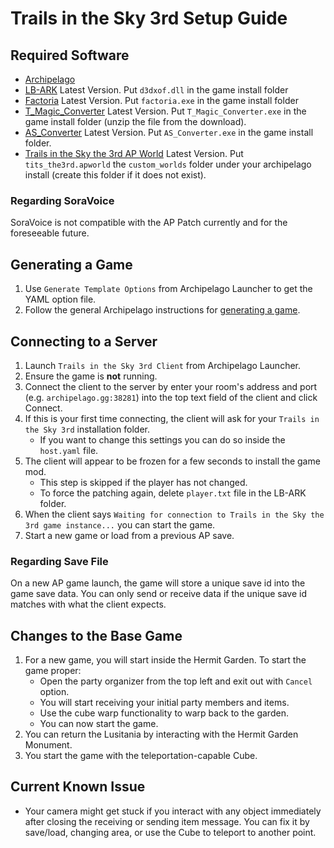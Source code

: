 # Trails in the Sky 3rd Setup Guide

## Required Software

- [Archipelago](https://github.com/ArchipelagoMW/Archipelago/releases)
- [LB-ARK](https://github.com/Aureole-Suite/LB-ARK/releases) Latest Version. Put `d3dxof.dll` in the game install folder
- [Factoria](https://github.com/Aureole-Suite/Factoria/releases) Latest Version. Put `factoria.exe` in the game install folder
- [T_Magic_Converter](https://github.com/akatatsu27/FalcomToolsCollection/releases/tag/T_MAGIC) Latest Version.  Put `T_Magic_Converter.exe` in the game install folder (unzip the file from the download).
- [AS_Converter](https://broken_link) Latest Version. Put `AS_Converter.exe` in the game install folder.
- [Trails in the Sky the 3rd AP World](https://github.com/Archipelago-Trails-in-the-Sky-the-3rd/Archipelago-Trails-in-the-Sky-the-3rd/releases) Latest Version. Put `tits_the3rd.apworld` the `custom_worlds` folder under your archipelago install (create this folder if it does not exist).

### Regarding SoraVoice

SoraVoice is not compatible with the AP Patch currently and for the foreseeable future.

## Generating a Game

1. Use `Generate Template Options` from Archipelago Launcher to get the YAML option file.
2. Follow the general Archipelago instructions for [generating a game](../../Archipelago/setup/en#generating-a-game).

## Connecting to a Server

1. Launch `Trails in the Sky 3rd Client` from Archipelago Launcher.
2. Ensure the game is **not** running.
3. Connect the client to the server by enter your room's address and port (e.g. `archipelago.gg:38281`) into the
top text field of the client and click Connect.
4. If this is your first time connecting, the client will ask for your `Trails in the Sky 3rd` installation folder.
    - If you want to change this settings you can do so inside the `host.yaml` file.
5. The client will appear to be frozen for a few seconds to install the game mod.
    - This step is skipped if the player has not changed.
    - To force the patching again, delete `player.txt` file in the LB-ARK folder.
6. When the client says `Waiting for connection to Trails in the Sky the 3rd game instance...` you can start the game.
7. Start a new game or load from a previous AP save.

### Regarding Save File

On a new AP game launch, the game will store a unique save id into the game save data. You can only send or receive data if the unique save id matches with what the client expects.

## Changes to the Base Game

1. For a new game, you will start inside the Hermit Garden. To start the game proper:
    - Open the party organizer from the top left and exit out with `Cancel` option.
    - You will start receiving your initial party members and items.
    - Use the cube warp functionality to warp back to the garden.
    - You can now start the game.
2. You can return the Lusitania by interacting with the Hermit Garden Monument.
3. You start the game with the teleportation-capable Cube.

## Current Known Issue

- Your camera might get stuck if you interact with any object immediately after closing the receiving or sending item message. You can fix it by save/load, changing area, or use the Cube to teleport to another point.
